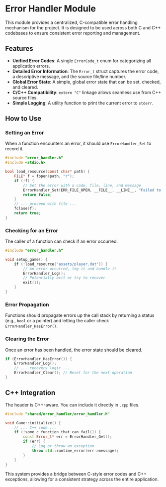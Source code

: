 # Error Handler Module

This module provides a centralized, C-compatible error handling mechanism for the project. It is designed to be used across both C and C++ codebases to ensure consistent error reporting and management.

## Features

- **Unified Error Codes**: A single `ErrorCode_t` enum for categorizing all application errors.
- **Detailed Error Information**: The `Error_t` struct captures the error code, a descriptive message, and the source file/line number.
- **Global Error State**: A simple, global error state that can be set, checked, and cleared.
- **C/C++ Compatibility**: `extern "C"` linkage allows seamless use from C++ source files.
- **Simple Logging**: A utility function to print the current error to `stderr`.

## How to Use

### Setting an Error

When a function encounters an error, it should use `ErrorHandler_Set` to record it.

```c
#include "error_handler.h"
#include <stdio.h>

bool load_resource(const char* path) {
    FILE* f = fopen(path, "r");
    if (!f) {
        // Set the error with a code, file, line, and message
        ErrorHandler_Set(ERR_FILE_OPEN, __FILE__, __LINE__, "Failed to open resource at '%s'", path);
        return false;
    }
    // ... proceed with file ...
    fclose(f);
    return true;
}
```

### Checking for an Error

The caller of a function can check if an error occurred.

```c
#include "error_handler.h"

void setup_game() {
    if (!load_resource("assets/player.dat")) {
        // An error occurred, log it and handle it
        ErrorHandler_Log();
        // Potentially exit or try to recover
        exit(1);
    }
}
```

### Error Propagation

Functions should propagate errors up the call stack by returning a status (e.g., `bool` or a pointer) and letting the caller check `ErrorHandler_HasError()`.

### Clearing the Error

Once an error has been handled, the error state should be cleared.

```c
if (ErrorHandler_HasError()) {
    ErrorHandler_Log();
    // ... recovery logic ...
    ErrorHandler_Clear(); // Reset for the next operation
}
```

## C++ Integration

The header is C++-aware. You can include it directly in `.cpp` files.

```cpp
#include "shared/error_handler/error_handler.h"

void Game::initialize() {
    // ... C++ code ...
    if (!some_c_function_that_can_fail()) {
        const Error_t* err = ErrorHandler_Get();
        if (err) {
            // Log or throw an exception
            throw std::runtime_error(err->message);
        }
    }
}
```

This system provides a bridge between C-style error codes and C++ exceptions, allowing for a consistent strategy across the entire application.
